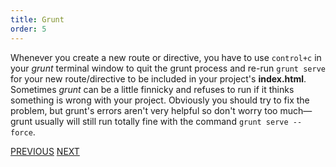 ```yaml
---
title: Grunt
order: 5
---
```

Whenever you create a new route or directive, you have to use `control+c` in your *grunt* terminal window to quit the grunt process and re-run `grunt serve` for your new route/directive to be included in your project's **index.html**. Sometimes *grunt* can be a little finnicky and refuses to run if it thinks something is wrong with your project. Obviously you should try to fix the problem, but grunt's errors aren't very helpful so don't worry too much—grunt usually will still run totally fine with the command `grunt serve --force`.

[PREVIOUS](https://github.com/FreeCodeCamp/FreeCodeCamp/wiki/Creating-a-new-directive)
[NEXT](https://github.com/FreeCodeCamp/FreeCodeCamp/wiki/Backend-file-structure)